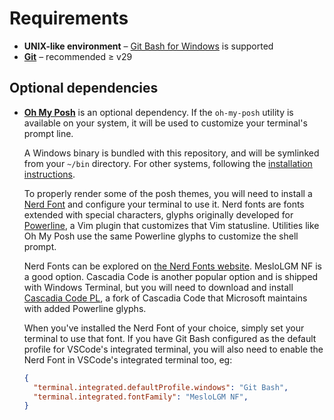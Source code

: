# Requirements

- **UNIX-like environment** – [Git Bash for Windows](https://gitforwindows.org/) is supported
- **[Git](https://git-scm.com/)** – recommended ≥ v29

## Optional dependencies

- **[Oh My Posh](https://ohmyposh.dev/docs/)** is an optional dependency. If the `oh-my-posh` utility is available on your system, it will be used to customize your terminal's prompt line.

  A Windows binary is bundled with this repository, and will be symlinked from your `~/bin` directory. For other systems, following the [installation instructions](https://ohmyposh.dev/docs/).

  To properly render some of the posh themes, you will need to install a [Nerd Font](https://ohmyposh.dev/docs/config-fonts) and configure your terminal to use it. Nerd fonts are fonts extended with special characters, glyphs originally developed for [Powerline](https://github.com/powerline/powerline), a Vim plugin that customizes that Vim statusline. Utilities like Oh My Posh use the same Powerline glyphs to customize the shell prompt.

  Nerd Fonts can be explored on [the Nerd Fonts website](https://www.nerdfonts.com/). MesloLGM NF is a good option. Cascadia Code is another popular option and is shipped with Windows Terminal, but you will need to download and install [Cascadia Code PL](https://github.com/microsoft/cascadia-code/releases), a fork of Cascadia Code that Microsoft maintains with added Powerline glyphs.

  When you've installed the Nerd Font of your choice, simply set your terminal to use that font. If you have Git Bash configured as the default profile for VSCode's integrated terminal, you will also need to enable the Nerd Font in VSCode's integrated terminal too, eg:

  ```json
  {
    "terminal.integrated.defaultProfile.windows": "Git Bash",
    "terminal.integrated.fontFamily": "MesloLGM NF",
  }
  ```
